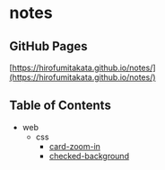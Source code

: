 # notes

## GitHub Pages
[https://hirofumitakata.github.io/notes/](https://hirofumitakata.github.io/notes/)

## Table of Contents

* web
	* css
		* [card-zoom-in](https://hirofumitakata.github.io/notes/web/css/card-zoom-in/)
		* [checked-background](https://hirofumitakata.github.io/notes/web/css/checked-background/)
